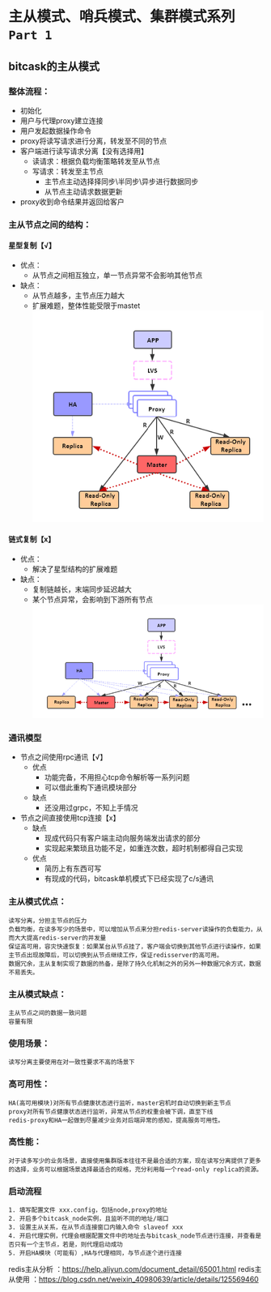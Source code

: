 # 主从模式、哨兵模式、集群模式系列 `Part 1`

## bitcask的主从模式

### 整体流程：
- 初始化
- 用户与代理proxy建立连接
- 用户发起数据操作命令
- proxy将读写请求进行分离，转发至不同的节点
- 客户端进行读写请求分离【没有选择用】
  - 读请求：根据负载均衡策略转发至从节点
  - 写请求：转发至主节点
    - 主节点主动选择择同步\半同步\异步进行数据同步
    - 从节点主动请求数据更新
- proxy收到命令结果并返回给客户
        
### 主从节点之间的结构：
#### 星型复制【√】
- 优点：
  - 从节点之间相互独立，单一节点异常不会影响其他节点
- 缺点：
  - 从节点越多，主节点压力越大
  - 扩展难题，整体性能受限于mastet
![星型复制](./resource/%E6%98%9F%E5%9E%8B%E5%A4%8D%E5%88%B6.png)
#### 链式复制【x】
- 优点：
  - 解决了星型结构的扩展难题
- 缺点：
  - 复制链越长，末端同步延迟越大
  - 某个节点异常，会影响到下游所有节点
![星型复制](./resource/%E9%93%BE%E5%BC%8F%E5%A4%8D%E5%88%B6.png)

### 通讯模型
- 节点之间使用rpc通讯【√】
  - 优点
    - 功能完备，不用担心tcp命令解析等一系列问题
    - 可以借此重构下通讯模块部分
  - 缺点
    - 还没用过grpc，不知上手情况
- 节点之间直接使用tcp连接【x】
  - 缺点
      - 现成代码只有客户端主动向服务端发出请求的部分
    - 实现起来繁琐且功能不足，如重连次数，超时机制都得自己实现
  - 优点
    - 简历上有东西可写
    - 有现成的代码，bitcask单机模式下已经实现了c/s通讯

### 主从模式优点：
    读写分离，分担主节点的压力
    负载均衡，在读多写少的场景中，可以增加从节点来分担redis-server读操作的负载能力，从而大大提高redis-server的并发量
    保证高可用，容灾快速恢复：如果某台从节点挂了，客户端会切换到其他节点进行读操作，如果主节点出现故障后，可以切换到从节点继续工作，保证redisserver的高可用。
    数据冗余，主从复制实现了数据的热备，是除了持久化机制之外的另外一种数据冗余方式，数据不易丢失。

### 主从模式缺点：
    主从节点之间的数据一致问题
    容量有限

### 使用场景：
    读写分离主要使用在对一致性要求不高的场景下

### 高可用性：
    HA(高可用模块)对所有节点健康状态进行监听，master宕机时自动切换到新主节点
    proxy对所有节点健康状态进行监听，异常从节点的权重会被下调，直至下线
    redis-proxy和HA一起做到尽量减少业务对后端异常的感知，提高服务可用性。

### 高性能：
    对于读多写少的业务场景，直接使用集群版本往往不是最合适的方案，现在读写分离提供了更多的选择，业务可以根据场景选择最适合的规格，充分利用每一个read-only replica的资源。
  
### 启动流程
    1. 填写配置文件 xxx.config，包括node,proxy的地址
    2. 开启多个bitcask_node实例，且监听不同的地址/端口
    3. 设置主从关系，在从节点连接窗口内输入命令 slaveof xxx
    4. 开启代理实例，代理会根据配置文件中的地址去与bitcask_node节点进行连接，并查看是否只有一个主节点，若是，则代理启动成功
    5. 开启HA模块（可能有）,HA与代理相同，与节点逐个进行连接


redis主从分析 ：https://help.aliyun.com/document_detail/65001.html
redis主从使用 ：https://blog.csdn.net/weixin_40980639/article/details/125569460



